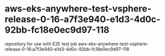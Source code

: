 # aws-eks-anywhere-test-vsphere-release-0-16-a7f3e940-e1d3-4d0c-92bb-fc18e0ec9d97-118
repository for use with E2E test job aws-eks-anywhere-test-vsphere-release-0-16:a7f3e940-e1d3-4d0c-92bb-fc18e0ec9d97-118
